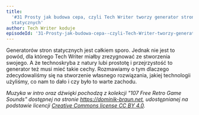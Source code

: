 ```yaml
---
title:
  '#31 Prosty jak budowa cepa, czyli Tech Writer tworzy generator stron
  statycznych'
author: Tech Writer koduje
episodeId: '31-Prosty-jak-budowa-cepa--czyli-Tech-Writer-tworzy-generator-stron-statycznych-e13oj0o'
---
```


Generatorów stron statycznych jest całkiem sporo. Jednak nie jest to powód, dla
którego Tech Writer miałby zrezygnować ze stworzenia swojego. A że technoskryba
z natury lubi prostotę i przejrzystość to generator też musi mieć takie cechy.
Rozmawiamy o tym dlaczego zdecydowaliśmy się na stworzenie własnego rozwiązania,
jakiej technologii użyliśmy, co nam to dało i czy było to warte zachodu.

_Muzyka w intro oraz dźwięki pochodzą z kolekcji "107 Free Retro Game Sounds"
dostępnej na stronie <https://dominik-braun.net>, udostępnianej na podstawie
licencji
[Creative Commons license CC BY 4.0](https://creativecommons.org/licenses/by/4.0/)._
